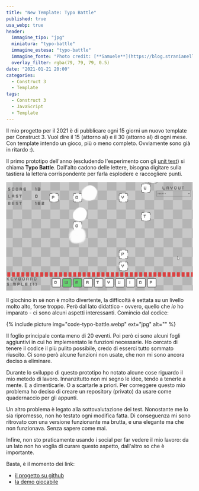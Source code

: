```yaml
---
title: "New Template: Typo Battle"
published: true
usa_webp: true
header:
  immagine_tipo: "jpg"
  miniatura: "typo-battle"
  immagine_estesa: "typo-battle"
  immagine_fonte: "Photo credit: [**Samuele**](https://blog.stranianelli.com/)"
  overlay_filter: rgba(79, 79, 79, 0.5)
date: "2021-01-21 20:00"
categories:
  - Construct 3
  - Template
tags:
  - Construct 3
  - JavaScript
  - Template
---
```


Il mio progetto per il 2021 è di pubblicare ogni 15 giorni un nuovo template per Construct 3. Vuol dire il 15 (attorno al) e il 30 (attorno al) di ogni mese. Con template intendo un gioco, più o meno completo. Ovviamente sono già in ritardo :).

Il primo prototipo dell'anno (escludendo l'esperimento con gli [unit test](https://blog.stranianelli.com/construct-3-unit-test-e-jsunit/)) si chiama **Typo Battle**. Dall'alto cadono delle lettere, bisogna digitare sulla tastiera la lettera corrispondente per farla esplodere e raccogliere punti.

![typo battle animation](https://raw.githubusercontent.com/el3um4s/strani-anelli-blog/master/_posts/2021/2021-01-21-new-template-typo-battle/typo-battle.gif)

Il giochino in sé non è molto divertente, la difficoltà è settata su un livello molto alto, forse troppo. Però dal lato didattico - ovvero, quello che _io_ ho imparato - ci sono alcuni aspetti interessanti. Comincio dal codice:

{% include picture img="code-typo-battle.webp" ext="jpg" alt="" %}

Il foglio principale conta meno di 20 eventi. Poi però ci sono alcuni fogli aggiuntivi in cui ho implementato le funzioni necessarie. Ho cercato di tenere il codice il più pulito possibile, credo di esserci tutto sommato riuscito. Ci sono però alcune funzioni non usate, che non mi sono ancora deciso a eliminare.

Durante lo sviluppo di questo prototipo ho notato alcune cose riguardo il mio metodo di lavoro. Innanzitutto non mi segno le idee, tendo a tenerle a mente. E a dimenticarle. O a scartarle a priori. Per correggere questo mio problema ho deciso di creare un repository (privato) da usare come quadernaccio per gli appunti.

Un altro problema è legato alla sottovalutazione dei test. Nonostante me lo sia ripromesso, non ho testato ogni modifica fatta. Di conseguenza mi sono ritrovato con una versione funzionante ma brutta, e una elegante ma che non funzionava. Senza sapere come mai.

Infine, non sto praticamente usando i social per far vedere il mio lavoro: da un lato non ho voglia di curare questo aspetto, dall'altro so che è importante.

Basta, è il momento dei link:

- [il progetto su github](https://github.com/el3um4s/construct-demo)
- [la demo giocabile](https://c3demo.stranianelli.com/template/015-typo-battle/demo/)
